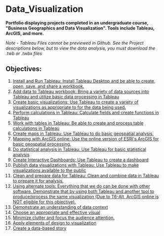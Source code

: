 # Data_Visualization
**Portfolio displaying projects completed in an undergraduate course, "Business Geographics and Data Visualization". Tools include Tableau, ArcGIS, and more.**   
  
*Note - Tableau Files cannot be previewed in Github. See the Project descriptions below, but to view the data analysis, you must download the .twb or .twbx files*  

## Objectives:
1. [Install and Run Tableau: Install Tableau Desktop and be able to create, open, save, and share a workbook.](./Class_Objectives.md#obj_1)   
2. [Add data to Tableau workbook: Bring a variety of data sources into Tableau and utilize basic data processing in Tableau](./Class_Objectives.md#obj_2)    
3. [Create basic visualizations: Use Tableau to create a variety of visualizations as appropriate to for the data being used.](./Class_Objectives.md#obj_3)   
4. [Perform calculations in Tableau: Calculate fields and create functions in Tableau](./Class_Objectives.md#obj_4)    
5. [Work with tables in Tableau: Be able to create and process table calculations in Tableau](./Class_Objectives.md#obj_5)      
6. [Create maps in Tableau: Use Tableau to do basic geospatial analysis.](./Class_Objectives.md#obj_6)     
7. [Mapping with ArcGIS online: Use the online version of ESRI's ArcGIS for basic geospatial processing.](./Class_Objectives.md#obj_7)       
8. [Do statistical analysis in Tableau: Use Tableau for basic statistical analysis](./Class_Objectives.md#obj_8)   
9. [Create Interactive Dashboards: Use Tableau to create a dashboard](./Class_Objectives.md#obj_9)   
10. [Publish data visualizations with Tableau: Use Tableau to make visualizations available to the public](./Class_Objectives.md#obj_10)     
11. [Clean and prepare data for Tableau: Clean and combine data in Tableau to prepare it for analysis.](./Class_Objectives.md#obj_11)     
12. [Using alternate tools: Everything that we do can be done with other software. Demonstrate that by using both Tableau and another tool to produce/process the same visualization (Due to T6-Alt, ArcGIS online is NOT eligible for this objective).](./Class_Objectives.md#obj_12)    
13. [Demonstrate an understanding of data context](./Class_Objectives.md#obj_13)   
14. [Choose an appropriate and effective visual](./Class_Objectives.md#obj_14)  
15. [Minimize clutter and focus the audience attention.](./Class_Objectives.md#obj_1)     
16. [Apply elements of design to visualization](./Class_Objectives.md#obj_1)     
17. [Create a data-based story](./Class_Objectives.md#obj_1)      

  

